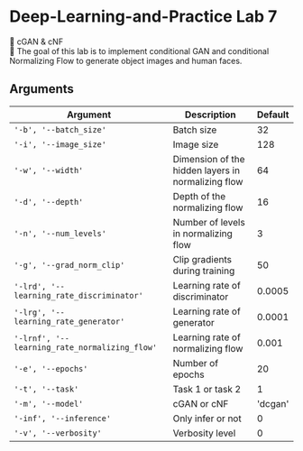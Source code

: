 # Deep-Learning-and-Practice Lab 7
🚀 cGAN & cNF  
🏹 The goal of this lab is to implement conditional GAN and conditional Normalizing Flow to generate object images and human faces.



## Arguments
|Argument|Description|Default|
|---|---|---|
|`'-b', '--batch_size'`|Batch size|32|
|`'-i', '--image_size'`|Image size|128|
|`'-w', '--width'`|Dimension of the hidden layers in normalizing flow|64|
|`'-d', '--depth'`|Depth of the normalizing flow|16|
|`'-n', '--num_levels'`|Number of levels in normalizing flow|3|
|`'-g', '--grad_norm_clip'`|Clip gradients during training|50|
|`'-lrd', '--learning_rate_discriminator'`|Learning rate of discriminator|0.0005|
|`'-lrg', '--learning_rate_generator'`|Learning rate of generator|0.0001|
|`'-lrnf', '--learning_rate_normalizing_flow'`|Learning rate of normalizing flow|0.001|
|`'-e', '--epochs'`|Number of epochs|20|
|`'-t', '--task'`|Task 1 or task 2|1|
|`'-m', '--model'`|cGAN or cNF|'dcgan'|
|`'-inf', '--inference'`|Only infer or not|0|
|`'-v', '--verbosity'`|Verbosity level|0|